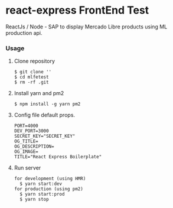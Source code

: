 # react-express FrontEnd Test
ReactJs / Node - SAP to display Mercado Libre products using ML production api.

### Usage

1. Clone repository
    ```
    $ git clone ''
    $ cd mlfetest
    $ rm -rf .git
    ```

2. Install yarn and pm2
    ```
    $ npm install -g yarn pm2
    ```
    
3. Config file default props.
    ```
    PORT=4000
    DEV_PORT=3000
    SECRET_KEY="SECRET_KEY"
    OG_TITLE=
    OG_DESCRIPTION=
    OG_IMAGE=
    TITLE="React Express Boilerplate"
    ```
 
4. Run server
    ```
    for development (using HMR)
      $ yarn start:dev
    for production (using pm2)
      $ yarn start:prod
      $ yarn stop
    ```
